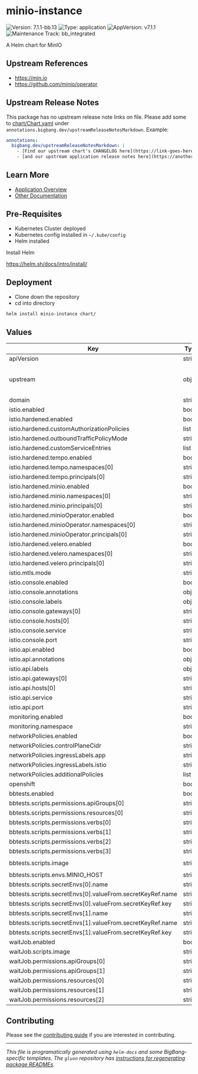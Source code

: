 <!-- Warning: Do not manually edit this file. See notes on gluon + helm-docs at the end of this file for more information. -->
# minio-instance

![Version: 7.1.1-bb.13](https://img.shields.io/badge/Version-7.1.1--bb.13-informational?style=flat-square) ![Type: application](https://img.shields.io/badge/Type-application-informational?style=flat-square) ![AppVersion: v7.1.1](https://img.shields.io/badge/AppVersion-v7.1.1-informational?style=flat-square) ![Maintenance Track: bb_integrated](https://img.shields.io/badge/Maintenance_Track-bb_integrated-green?style=flat-square)

A Helm chart for MinIO

## Upstream References

- <https://min.io>
- <https://github.com/minio/operator>

## Upstream Release Notes

This package has no upstream release note links on file. Please add some to [chart/Chart.yaml](chart/Chart.yaml) under `annotations.bigbang.dev/upstreamReleaseNotesMarkdown`.
Example:
```yaml
annotations:
  bigbang.dev/upstreamReleaseNotesMarkdown: |
    - [Find our upstream chart's CHANGELOG here](https://link-goes-here/CHANGELOG.md)
    - [and our upstream application release notes here](https://another-link-here/RELEASE_NOTES.md)
```

## Learn More

- [Application Overview](docs/overview.md)
- [Other Documentation](docs/)

## Pre-Requisites

- Kubernetes Cluster deployed
- Kubernetes config installed in `~/.kube/config`
- Helm installed

Install Helm

https://helm.sh/docs/intro/install/

## Deployment

- Clone down the repository
- cd into directory

```bash
helm install minio-instance chart/
```

## Values

| Key | Type | Default | Description |
|-----|------|---------|-------------|
| apiVersion | string | `"minio.min.io/v2"` |  |
| upstream | object | Upstream chart values | Values to pass to [the upstream minio chart](https://github.com/minio/operator/blob/master/helm/tenant/values.yaml) |
| domain | string | `"dev.bigbang.mil"` |  |
| istio.enabled | bool | `false` |  |
| istio.hardened.enabled | bool | `false` |  |
| istio.hardened.customAuthorizationPolicies | list | `[]` |  |
| istio.hardened.outboundTrafficPolicyMode | string | `"REGISTRY_ONLY"` |  |
| istio.hardened.customServiceEntries | list | `[]` |  |
| istio.hardened.tempo.enabled | bool | `false` |  |
| istio.hardened.tempo.namespaces[0] | string | `"tempo"` |  |
| istio.hardened.tempo.principals[0] | string | `"cluster.local/ns/tempo/sa/tempo-tempo"` |  |
| istio.hardened.minio.enabled | bool | `true` |  |
| istio.hardened.minio.namespaces[0] | string | `"minio"` |  |
| istio.hardened.minio.principals[0] | string | `"cluster.local/ns/minio/sa/minio-minio-minio-instance-sa"` |  |
| istio.hardened.minioOperator.enabled | bool | `true` |  |
| istio.hardened.minioOperator.namespaces[0] | string | `"minio-operator"` |  |
| istio.hardened.minioOperator.principals[0] | string | `"cluster.local/ns/minio-operator/sa/minio-operator"` |  |
| istio.hardened.velero.enabled | bool | `true` |  |
| istio.hardened.velero.namespaces[0] | string | `"velero"` |  |
| istio.hardened.velero.principals[0] | string | `"cluster.local/ns/velero/sa/velero"` |  |
| istio.mtls.mode | string | `"STRICT"` |  |
| istio.console.enabled | bool | `true` |  |
| istio.console.annotations | object | `{}` |  |
| istio.console.labels | object | `{}` |  |
| istio.console.gateways[0] | string | `"istio-system/main"` |  |
| istio.console.hosts[0] | string | `"minio.{{ .Values.domain }}"` |  |
| istio.console.service | string | `""` |  |
| istio.console.port | string | `""` |  |
| istio.api.enabled | bool | `true` |  |
| istio.api.annotations | object | `{}` |  |
| istio.api.labels | object | `{}` |  |
| istio.api.gateways[0] | string | `"istio-system/main"` |  |
| istio.api.hosts[0] | string | `"minio-api.{{ .Values.domain }}"` |  |
| istio.api.service | string | `""` |  |
| istio.api.port | string | `""` |  |
| monitoring.enabled | bool | `false` |  |
| monitoring.namespace | string | `"monitoring"` |  |
| networkPolicies.enabled | bool | `false` |  |
| networkPolicies.controlPlaneCidr | string | `"0.0.0.0/0"` |  |
| networkPolicies.ingressLabels.app | string | `"istio-ingressgateway"` |  |
| networkPolicies.ingressLabels.istio | string | `"ingressgateway"` |  |
| networkPolicies.additionalPolicies | list | `[]` |  |
| openshift | bool | `false` |  |
| bbtests.enabled | bool | `false` |  |
| bbtests.scripts.permissions.apiGroups[0] | string | `""` |  |
| bbtests.scripts.permissions.resources[0] | string | `"configmaps"` |  |
| bbtests.scripts.permissions.verbs[0] | string | `"create"` |  |
| bbtests.scripts.permissions.verbs[1] | string | `"delete"` |  |
| bbtests.scripts.permissions.verbs[2] | string | `"list"` |  |
| bbtests.scripts.permissions.verbs[3] | string | `"get"` |  |
| bbtests.scripts.image | string | `"registry1.dso.mil/ironbank/opensource/minio/mc:RELEASE.2025-08-13T08-35-41Z"` |  |
| bbtests.scripts.envs.MINIO_HOST | string | `"http://minio"` |  |
| bbtests.scripts.secretEnvs[0].name | string | `"SECRET_KEY"` |  |
| bbtests.scripts.secretEnvs[0].valueFrom.secretKeyRef.name | string | `"minio-access"` |  |
| bbtests.scripts.secretEnvs[0].valueFrom.secretKeyRef.key | string | `"secretkey"` |  |
| bbtests.scripts.secretEnvs[1].name | string | `"ACCESS_KEY"` |  |
| bbtests.scripts.secretEnvs[1].valueFrom.secretKeyRef.name | string | `"minio-access"` |  |
| bbtests.scripts.secretEnvs[1].valueFrom.secretKeyRef.key | string | `"accesskey"` |  |
| waitJob.enabled | bool | `true` |  |
| waitJob.scripts.image | string | `"registry1.dso.mil/ironbank/opensource/kubernetes/kubectl:v1.33"` |  |
| waitJob.permissions.apiGroups[0] | string | `"minio.min.io"` |  |
| waitJob.permissions.apiGroups[1] | string | `"minio.min.io/v2"` |  |
| waitJob.permissions.resources[0] | string | `"tenants"` |  |
| waitJob.permissions.resources[1] | string | `"tenant"` |  |
| waitJob.permissions.resources[2] | string | `"tenants.minio.min.io"` |  |

## Contributing

Please see the [contributing guide](./CONTRIBUTING.md) if you are interested in contributing.

---

_This file is programatically generated using `helm-docs` and some BigBang-specific templates. The `gluon` repository has [instructions for regenerating package READMEs](https://repo1.dso.mil/big-bang/product/packages/gluon/-/blob/master/docs/bb-package-readme.md)._

